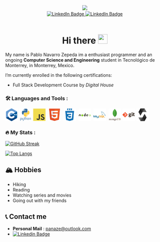<div id="header" align="center">
  <img src="https://media.giphy.com/media/CwTvSiWflgCGKgz5eb/giphy.gif" width="100"/>
</div>

<div id="badges" align="center">
  <a href="https://linkedin.com/in/panaze/">
    <img src="https://img.shields.io/badge/LinkedIn-blue?style=for-the-badge&logo=linkedin&logoColor=white" alt="LinkedIn Badge"/>
  </a>
  <a href="https://pablonz.com">
    <img src="https://img.shields.io/badge/Personal%20Website-green?style=for-the-badge" alt="LinkedIn Badge"/>
  </a>
</div>

<div id="profile-views" align= "center">
   <img align= "center" src="https://komarev.com/ghpvc/?username=panaze&style=flat-square&color=blue" alt=""/>
</div >

<h1 align = "center">
  Hi there
  <img src="https://media.giphy.com/media/hvRJCLFzcasrR4ia7z/giphy.gif" width="30" height="30"/>
</h1>

My name is Pablo Navarro Zepeda im a enthusiast programmer and an ongoing **Computer Science and Engineering** student in Tecnológico de Monterrey, in Monterrey, Mexico.

I’m currently enrolled in the following certifications:
- Full Stack Development Course by _Digital House_

### :hammer_and_wrench: Languages and Tools :

<div>
   <img src="https://raw.githubusercontent.com/devicons/devicon/1119b9f84c0290e0f0b38982099a2bd027a48bf1/icons/cplusplus/cplusplus-original.svg" title="C++" **alt="C++" width="40" height="40"/>
  <img src="https://raw.githubusercontent.com/devicons/devicon/1119b9f84c0290e0f0b38982099a2bd027a48bf1/icons/python/python-original-wordmark.svg" title="Python" **alt="Python" width="40" height="40"/>
    <img src="https://github.com/devicons/devicon/blob/master/icons/javascript/javascript-original.svg" title="JavaScript" alt="JavaScript" width="40" height="40"/>&nbsp;
  <img src="https://github.com/devicons/devicon/blob/master/icons/html5/html5-original.svg" title="HTML5" alt="HTML" width="40" height="40"/>&nbsp;
  <img src="https://github.com/devicons/devicon/blob/master/icons/css3/css3-plain-wordmark.svg"  title="CSS3" alt="CSS" width="40" height="40"/>&nbsp;
   <img src="https://github.com/devicons/devicon/blob/master/icons/nodejs/nodejs-original-wordmark.svg" title="NodeJS" alt="NodeJS" width="40" height="40"/>&nbsp;
  <img src="https://github.com/devicons/devicon/blob/master/icons/mysql/mysql-original-wordmark.svg" title="MySQL"  alt="MySQL" width="40" height="40"/>&nbsp;
    <img src="https://raw.githubusercontent.com/devicons/devicon/1119b9f84c0290e0f0b38982099a2bd027a48bf1/icons/mongodb/mongodb-original-wordmark.svg" title="MongoDB" **alt="MongoDB" width="40" height="40"/>
  <img src="https://github.com/devicons/devicon/blob/master/icons/git/git-original-wordmark.svg" title="Git" **alt="Git" width="40" height="40"/>
  <img src="https://raw.githubusercontent.com/devicons/devicon/1119b9f84c0290e0f0b38982099a2bd027a48bf1/icons/solidity/solidity-original.svg" title="Solidity" **alt="Solidity" width="40" height="40"/>
</div>

### :fire: My Stats :
[![GitHub Streak](http://github-readme-streak-stats.herokuapp.com?user=panaze&theme=dark&background=000000)](https://git.io/streak-stats)

[![Top Langs](https://github-readme-stats.vercel.app/api/top-langs/?username=panaze&layout=compact&theme=vision-friendly-dark)](https://github.com/anuraghazra/github-readme-stats)

 ## 🏔 Hobbies 
- Hiking
- Reading
- Watching series and movies
- Going out with my friends
  
## 📞 Contact me 
- **Personal Mail** : panaze@outlook.com
- [![Linkedin Badge](https://img.shields.io/badge/-LinkedIn-blue?style=flat&logo=Linkedin&logoColor=white)](https://linkedin.com/in/panaze/)


